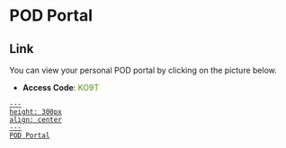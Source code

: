 # POD Portal

## Link
You can view your personal POD portal by clicking on the picture below.

- **Access Code**: <span style='color:#479608'>KO9T</span>

<a href="https://security-portal.ace.aviatrixlab.com/ " target="_blank">

```{figure} images/pod.png
---
height: 300px
align: center
---
POD Portal
```
</a>
